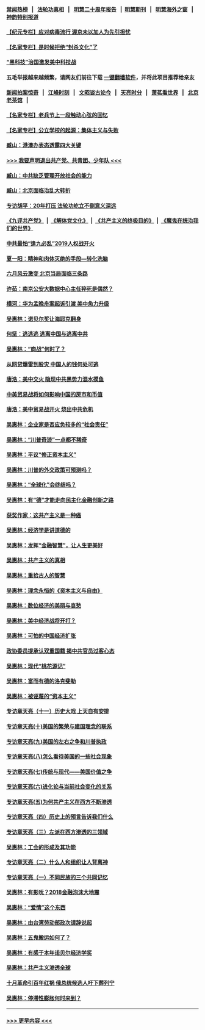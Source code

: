 #### [禁闻热榜](热点新闻.md?=0)  &nbsp;&nbsp;|&nbsp;&nbsp; [法轮功真相](https://github.com/gfw-breaker/truth/blob/master/README.md?=0) &nbsp;&nbsp;|&nbsp;&nbsp; [明慧二十周年报告](https://github.com/gfw-breaker/mh-reports/blob/master/README.md?=0) &nbsp;&nbsp;|&nbsp;&nbsp;[明慧期刊](https://github.com/gfw-breaker/mh-qikan) &nbsp;&nbsp;|&nbsp;&nbsp; [明慧海外之窗](https://github.com/gfw-breaker/mh-news/blob/master/README.md?=0) &nbsp;&nbsp;|&nbsp;&nbsp; [神韵特别报道](https://github.com/gfw-breaker/mh-news/blob/master/shenyun.md?=0)
#### [【纪元专栏】应对病毒流行 渥京未以加人为先引担忧](../pages/nsc423/n11875714.md?t=03151402) 
#### [【名家专栏】是时候拒绝“封杀文化”了](../pages/nsc423/n11814093.md?t=03151402) 
#### [“黑科技”治国激发美中科技战](../pages/nsc423/n11638056.md?t=03151402) 
#### 五毛举报越来越频繁，请网友们前往下载 [一键翻墙软件](https://github.com/gfw-breaker/ssr-accounts)，并将此项目推荐给亲友
#### [新闻拍案惊奇](https://github.com/gfw-breaker/banned-news/blob/master/pages/link4.md) &nbsp;&nbsp;|&nbsp;&nbsp; [江峰时刻](https://github.com/gfw-breaker/banned-news/blob/master/pages/link4.md) &nbsp;&nbsp;|&nbsp;&nbsp; [文昭谈古论今](https://github.com/gfw-breaker/banned-news/blob/master/pages/link4.md) &nbsp;&nbsp;|&nbsp;&nbsp; [天亮时分](https://github.com/gfw-breaker/banned-news/blob/master/pages/link4.md) &nbsp;&nbsp;|&nbsp;&nbsp; [萧茗看世界](https://github.com/gfw-breaker/banned-news/blob/master/pages/link4.md) &nbsp;&nbsp;|&nbsp;&nbsp; [北京老茶馆](https://github.com/gfw-breaker/banned-news/blob/master/pages/link4.md) &nbsp;&nbsp;|&nbsp;&nbsp; 
#### [【名家专栏】老兵节上一段触动心弦的回忆](../pages/nsc423/n11646016.md?t=03151402) 
#### [【名家专栏】公立学校的起源：集体主义与失败](../pages/nsc423/n11601833.md?t=03151402) 
#### [臧山：港澳办表态透露四大关键](../pages/nsc423/n11421628.md?t=03151402) 
#### [>>> 我要声明退出共产党、共青团、少年队 <<<](https://github.com/begood0513/goodnews/blob/master/quit/letter.md) 
#### [臧山：中共缺乏管理开放社会的能力](../pages/nsc423/n11407457.md?t=03151402) 
#### [臧山：北京面临治乱大转折](../pages/nsc423/n11406895.md?t=03151402) 
#### [专访胡平：20年打压 法轮功屹立不倒意义深远](../pages/nsc423/n11398800.md?t=03151402) 
#### [《九评共产党》](https://github.com/begood0513/9ping.md/blob/master/README.md) &nbsp;|&nbsp; [《解体党文化》](../../../../jtdwh.md/blob/master/README.md)  &nbsp;|&nbsp; [《共产主义的终极目的》](../../../../gczydzjmd.md/blob/master/README.md) &nbsp;|&nbsp; [《魔鬼在统治我们的世界》](../../../../mgztzwmdsj.md/blob/master/README.md) 
#### [中共最怕“逢九必乱”2019人权战开火](../pages/nsc423/n11385248.md?t=03151402) 
#### [夏一阳：精神和肉体灭绝的手段—转化洗脑](../pages/nsc423/n11368250.md?t=03151402) 
#### [六月风云激变 北京当局面临三条路](../pages/nsc423/n11313668.md?t=03151402) 
#### [许茹：南京公安大数据中心主任猝死是偶然？](../pages/nsc423/n11064744.md?t=03151402) 
#### [横河：华为孟晚舟案起诉引渡 美中角力升级](../pages/nsc423/n11027230.md?t=03151402) 
#### [吴惠林：诺贝尔奖让海耶克翻身](../pages/nsc423/n10890049.md?t=03151402) 
#### [何坚：逃逃逃 逃离中国与逃离中共](../pages/nsc423/n10592891.md?t=03151402) 
#### [吴惠林：“商战”何时了？](../pages/nsc423/n10573558.md?t=03151402) 
#### [从网贷爆雷到股灾 中国人的钱何处可逃](../pages/nsc423/n10572800.md?t=03151402) 
#### [唐浩：美中交火 隐现中共黑势力混水摸鱼](../pages/nsc423/n10544040.md?t=03151402) 
#### [中美贸易战将如何影响中国的房市和币值](../pages/nsc423/n10543697.md?t=03151402) 
#### [唐浩：美中贸易战开火 烧出中共危机](../pages/nsc423/n10540126.md?t=03151402) 
#### [吴惠林：企业家是否应负较多的“社会责任”](../pages/nsc423/n10535022.md?t=03151402) 
#### [吴惠林：“川普奇迹”一点都不稀奇](../pages/nsc423/n10512808.md?t=03151402) 
#### [吴惠林：平议“修正资本主义”](../pages/nsc423/n10495724.md?t=03151402) 
#### [吴惠林：川普的外交政策可预测吗？](../pages/nsc423/n10462387.md?t=03151402) 
#### [吴惠林：“全球化”会终结吗？](../pages/nsc423/n10452838.md?t=03151402) 
#### [吴惠林：有“德”才能走向民主化金融创新之路](../pages/nsc423/n10432292.md?t=03151402) 
#### [获奖作家：这共产主义是一种癌](../pages/nsc423/n10431541.md?t=03151402) 
#### [吴惠林：经济学是讲道德的](../pages/nsc423/n10398014.md?t=03151402) 
#### [吴惠林：发挥“金融智慧”，让人生更美好](../pages/nsc423/n10375019.md?t=03151402) 
#### [吴惠林：共产主义的真相](../pages/nsc423/n10351394.md?t=03151402) 
#### [吴惠林：重拾古人的智慧](../pages/nsc423/n10337691.md?t=03151402) 
#### [吴惠林：理念永恒的《资本主义与自由》](../pages/nsc423/n10316274.md?t=03151402) 
#### [吴惠林：数位经济的美丽与哀愁](../pages/nsc423/n10292946.md?t=03151402) 
#### [吴惠林：美中经济战将开打？](../pages/nsc423/n10258825.md?t=03151402) 
#### [吴惠林：可怕的中国经济扩张](../pages/nsc423/n10219147.md?t=03151402) 
#### [政协委员提承认双重国籍 揭中共官员过客心态](../pages/nsc423/n10208809.md?t=03151402) 
#### [吴惠林：现代“桃花源记”](../pages/nsc423/n10185234.md?t=03151402) 
#### [吴惠林：富而有德的洛克斐勒](../pages/nsc423/n10142264.md?t=03151402) 
#### [吴惠林：被诬蔑的“资本主义”](../pages/nsc423/n10124816.md?t=03151402) 
#### [专访章天亮（十一）历史大戏 上天自有安排](../pages/nsc423/n10094905.md?t=03151402) 
#### [专访章天亮(十)美国的繁荣与建国理念的联系](../pages/nsc423/n10094899.md?t=03151402) 
#### [专访章天亮(九)美国的左右之争和川普执政](../pages/nsc423/n10094889.md?t=03151402) 
#### [专访章天亮(八)怎么看待美国的一些社会现象](../pages/nsc423/n10094857.md?t=03151402) 
#### [专访章天亮(七)传统与现代——美国价值之争](../pages/nsc423/n10093140.md?t=03151402) 
#### [专访章天亮(六)进化论与当前社会变化的关系](../pages/nsc423/n10092036.md?t=03151402) 
#### [专访章天亮(五)为何共产主义在西方不断渗透](../pages/nsc423/n10083620.md?t=03151402) 
#### [专访章天亮（四）历史上的预言告诉我们什么](../pages/nsc423/n10083606.md?t=03151402) 
#### [专访章天亮（三）左派在西方渗透的三领域](../pages/nsc423/n10081115.md?t=03151402) 
#### [吴惠林：工会的形成及其功能](../pages/nsc423/n10080633.md?t=03151402) 
#### [专访章天亮（二）什么人和组织让人背离神](../pages/nsc423/n10076637.md?t=03151402) 
#### [专访章天亮（一）不同民族的三个共同记忆](../pages/nsc423/n10074188.md?t=03151402) 
#### [吴惠林：有影呒？2018金融泡沫大地震](../pages/nsc423/n10040534.md?t=03151402) 
#### [吴惠林：“爱情”这个东西](../pages/nsc423/n10019423.md?t=03151402) 
#### [吴惠林：由台湾劳动部政次请辞说起](../pages/nsc423/n9979679.md?t=03151402) 
#### [吴惠林：五鬼搬运如何了？](../pages/nsc423/n9925338.md?t=03151402) 
#### [吴惠林：有感于本年诺贝尔经济学奖](../pages/nsc423/n9871883.md?t=03151402) 
#### [吴惠林：共产主义渗透全球](../pages/nsc423/n9812748.md?t=03151402) 
#### [十月革命引百年红祸 俄总统候选人吁下葬列宁](../pages/nsc423/n9810182.md?t=03151402) 
#### [吴惠林：停滞性膨胀何时来到？](../pages/nsc423/n9764136.md?t=03151402) 

----
#### [ >>> 更早内容 <<< ](../indexes/nsc423-earlier.md)
